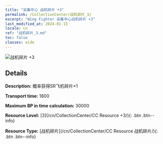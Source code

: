 ```yaml
---
title: "采集中心 战机碎片 +3"
permalink: /CollectionCenter/战机碎片_3/
excerpt: "Wing Fighter 采集中心战机碎片 +3"
last_modified_at: 2024-01-15
locale: cn
ref: "战机碎片_3.md"
toc: false
classes: wide
---
```



![战机碎片 +3](/images/cc/CC_战机碎片_3.png)

## Details

  **Description:** 概率获得SR飞机碎片×1

  **Transport time:** 1800

  **Maximum BP in time calculation:** 30000

  **Resource Level:** [3](/cn/CollectionCenter/CC Resource +3/){: .btn .btn--info}

  **Resource Type:** [战机碎片](/cn/CollectionCenter/CC Resource 战机碎片/){: .btn .btn--info}

